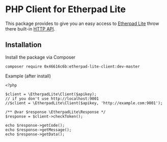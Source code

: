 # PHP Client for Etherpad Lite

This package provides to give you an easy access to [Etherpad Lite](https://github.com/ether/etherpad-lite) throw there built-in [HTTP API](http://etherpad.org/doc/v1.2.11/#index_http_api).

## Installation

Install the package via Composer

	composer require 0x46616c6b:etherpad-lite-client:dev-master

Example (after install)

	<?php
	
	$client = \EtherpadLite\Client($apikey);
	// if you don't use http://localhost:9001
	//$client = \EtherpadLite\Client($apikey, 'http://example.com:9001');
	
	/** @var $response \EtherpadLite\Response */
	$response = $client->checkToken();

	echo $response->getCode();
	echo $response->getMessage();
	echo $response->getData();


